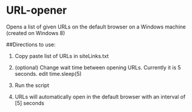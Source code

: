 # URL-opener
Opens a list of given URLs on the default browser on a Windows machine (created on Windows 8)


##Directions to use:

1. Copy paste list of URLs in siteLinks.txt

2. (optional) Change wait time between opening URLs. Currently it is 5 seconds. edit time.sleep(5) 

3. Run the script

4. URLs will automatically open in the default browser with an interval of [5] seconds
